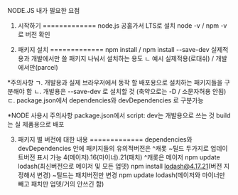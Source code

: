 NODE.JS 내가 필요한 요점


1. 시작하기
=============
node.js 공홈가서 LTS로 설치
node -v / npm -v 로 버전 확인

2. 패키지 설치
=============
npm install / npm install --save-dev 실제적용과 개발에서만 쓸 패키지 나눠서 설치하는 용도
ㄴ 예시 실제적용(로대쉬) / 개발에서만(parcel)

*주의사항
ㄱ. 개발용과 실제 브라우저에서 동작 할 배포용으로 설치하는 패키지들을 구분해야 함
ㄴ. 개발용은 --save-dev 로 설치할 것 (축약으로는 -D / 소문자허용 안됨)
ㄷ. package.json에서 dependencies와 devDependencies 로 구분가능

*NODE 사용시 주의사항
package.json에서 script: dev는 개발용으로 쓰는 것
build는 실 제품용으로 배포

3. 패키지 별 버전에 대한 내용
=============
dependencies와 devDependencies 안에 패키지들의 유의적버전은
^캐롯 ~틸드 두가지로 업데이트버전 표시 가능
4(메이저).16(마이너).21(패치)
^캐롯은 메이저 npm update lodash(최신버전으로 메이저 및 모든 업뎃) npm install lodash@4.17.21(버전 지정해서 변경)
~틸드는 패치버전만 변경  npm update lodash(메이저와 마이너만 빼고 패치만 업뎃/거의 안쓰긴 함)
